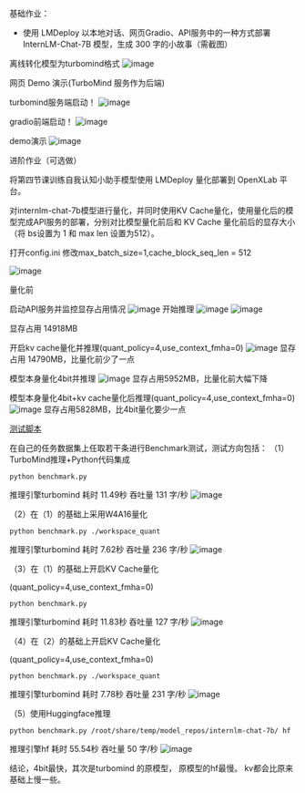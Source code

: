 基础作业：

- 使用 LMDeploy 以本地对话、网页Gradio、API服务中的一种方式部署 InternLM-Chat-7B 模型，生成 300 字的小故事（需截图）

离线转化模型为turbomind格式
![image](https://github.com/xiaomile/InternLM-homework/assets/14927720/6d1a7b6a-4516-4020-af0c-6d6cee5b6daf)

网页 Demo 演示(TurboMind 服务作为后端)

turbomind服务端启动！
![image](https://github.com/xiaomile/InternLM-homework/assets/14927720/35307a9d-da06-4db2-8658-b5454edab1b8)

gradio前端启动！
![image](https://github.com/xiaomile/InternLM-homework/assets/14927720/092432d6-3d02-4de5-ad62-06d50d9daaa3)

demo演示
![image](https://github.com/xiaomile/InternLM-homework/assets/14927720/b6658e67-3740-46a3-a4bc-e7c8bffc675a)





进阶作业（可选做）

将第四节课训练自我认知小助手模型使用 LMDeploy 量化部署到 OpenXLab 平台。

对internlm-chat-7b模型进行量化，并同时使用KV Cache量化，使用量化后的模型完成API服务的部署，分别对比模型量化前后和 KV Cache 量化前后的显存大小（将 bs设置为 1 和 max len 设置为512）。

打开config.ini 修改max_batch_size=1,cache_block_seq_len = 512

![image](https://github.com/xiaomile/InternLM-homework/assets/14927720/71d9881e-a940-4dc5-a184-d709ac8f0555)

量化前

启动API服务并监控显存占用情况
![image](https://github.com/xiaomile/InternLM-homework/assets/14927720/1b763187-773d-46c4-92e8-3db4388918da)
开始推理
![image](https://github.com/xiaomile/InternLM-homework/assets/14927720/04c91e26-362c-4ab9-b997-fd118e4431b8)
![image](https://github.com/xiaomile/InternLM-homework/assets/14927720/a5f95ef1-df01-46e7-87af-90c373805b7b)

显存占用 14918MB

开启kv cache量化并推理(quant_policy=4,use_context_fmha=0)
![image](https://github.com/xiaomile/InternLM-homework/assets/14927720/608a855f-5c6e-4ff0-9553-92a3153b26b0)
显存占用 14790MB，比量化前少了一点

模型本身量化4bit并推理
![image](https://github.com/xiaomile/InternLM-homework/assets/14927720/20df6fe9-8a0f-4a39-a4fc-08d1cce0a3f6)
显存占用5952MB，比量化前大幅下降

模型本身量化4bit+kv cache量化后推理(quant_policy=4,use_context_fmha=0)
![image](https://github.com/xiaomile/InternLM-homework/assets/14927720/8a6ca8f0-82fc-4b0e-8213-ce56c1f6b5b4)
显存占用5828MB，比4bit量化要少一点

[测试脚本](benchmark.py)

在自己的任务数据集上任取若干条进行Benchmark测试，测试方向包括：
（1）TurboMind推理+Python代码集成
```
python benchmark.py
```
推理引擎turbomind 耗时 11.49秒  吞吐量 131 字/秒
![image](https://github.com/xiaomile/InternLM-homework/assets/14927720/e3a94f2a-9b25-4186-8e1c-866e04f1b976)

（2）在（1）的基础上采用W4A16量化
```
python benchmark.py ./workspace_quant
```
推理引擎turbomind 耗时 7.62秒  吞吐量 236 字/秒
![image](https://github.com/xiaomile/InternLM-homework/assets/14927720/a92a1a42-9f8b-4402-9d2e-974d0c630649)

（3）在（1）的基础上开启KV Cache量化

(quant_policy=4,use_context_fmha=0)
```
python benchmark.py
```
推理引擎turbomind 耗时 11.83秒  吞吐量 127 字/秒
![image](https://github.com/xiaomile/InternLM-homework/assets/14927720/74281b71-4422-4985-87a1-71c1ed9005ed)

（4）在（2）的基础上开启KV Cache量化

(quant_policy=4,use_context_fmha=0)
```
python benchmark.py ./workspace_quant
```
推理引擎turbomind 耗时 7.78秒  吞吐量 231 字/秒
![image](https://github.com/xiaomile/InternLM-homework/assets/14927720/9c473213-30e2-4304-963c-8a21640eb87a)

（5）使用Huggingface推理
```
python benchmark.py /root/share/temp/model_repos/internlm-chat-7b/ hf
```
推理引擎hf 耗时 55.54秒  吞吐量 50 字/秒
![image](https://github.com/xiaomile/InternLM-homework/assets/14927720/be08ef99-7446-4b6e-89dc-5027e56f5d9f)

结论，4bit最快，其次是turbomind 的原模型， 原模型的hf最慢。 kv都会比原来基础上慢一些。
